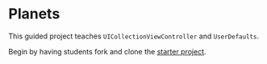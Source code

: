 # Planets

This guided project teaches `UICollectionViewController` and `UserDefaults`.

Begin by having students fork and clone the [starter project](https://github.com/LambdaSchool/ios-guided-project-starter-planets).